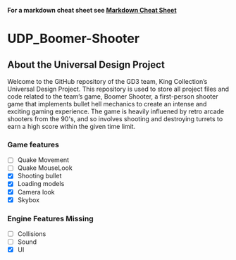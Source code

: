 **For a markdown cheat sheet see [Markdown Cheat Sheet](https://www.markdownguide.org/cheat-sheet/)**

# UDP_Boomer-Shooter

## About the Universal Design Project
Welcome to the GitHub repository of the GD3 team, King Collection’s Universal Design Project. This repository is used to store all project files and code related to the team’s game, Boomer Shooter, a first-person shooter game that implements bullet hell mechanics to create an intense and exciting gaming experience. The game is heavily influened by retro arcade shooters from the 90's, and so involves shooting and destroying turrets to earn a high score within the given time limit.

### Game features
- [ ] Quake Movement
- [ ] Quake MouseLook
- [x] Shooting bullet
- [x] Loading models
- [x] Camera look
- [x] Skybox

### Engine Features Missing

- [ ] Collisions
- [ ] Sound
- [x] UI
